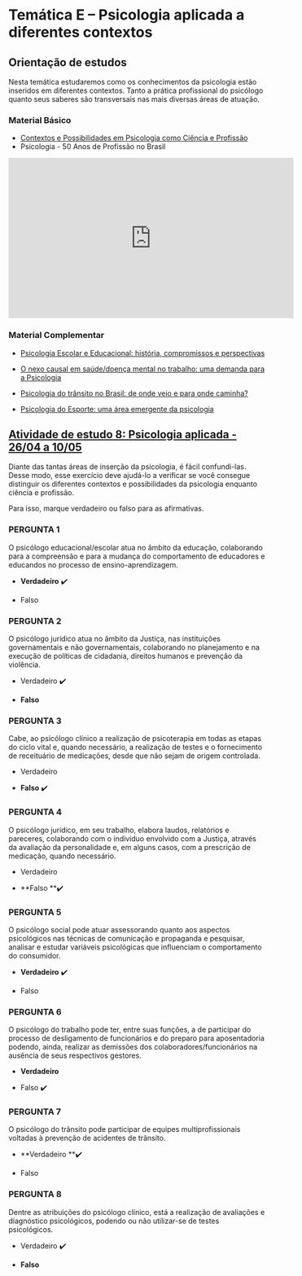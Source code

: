 # Temática E – Psicologia aplicada a diferentes contextos

## Orientação de estudos

Nesta temática estudaremos como os conhecimentos da psicologia estão inseridos em diferentes contextos. Tanto a prática profissional do psicólogo quanto seus saberes são transversais nas mais diversas áreas de atuação.

### Material Básico

- [Contextos e Possibilidades em Psicologia como Ciência e Profissão](https://feevale.blackboard.com/bbcswebdav/pid-1020604-dt-content-rid-3300372_1/xid-3300372_1) 
- Psicologia - 50 Anos de Profissão no Brasil

<iframe width="560" height="315" src="https://www.youtube.com/embed/82shonzH99A" frameborder="0" allow="accelerometer; autoplay; encrypted-media; gyroscope; picture-in-picture" allowfullscreen></iframe>

### Material Complementar

- [Psicologia Escolar e Educacional: história, compromissos e perspectivas](https://feevale.blackboard.com/bbcswebdav/pid-1020604-dt-content-rid-3300379_1/xid-3300379_1)

- [O nexo causal em saúde/doença mental no trabalho: uma demanda para a Psicologia](https://feevale.blackboard.com/bbcswebdav/pid-1020604-dt-content-rid-3300376_1/xid-3300376_1)

- [Psicologia do trânsito no Brasil: de onde veio e para onde caminha?](https://feevale.blackboard.com/bbcswebdav/pid-1020604-dt-content-rid-3300378_1/xid-3300378_1)
- [Psicologia do Esporte: uma área emergente da psicologia](https://feevale.blackboard.com/bbcswebdav/pid-1020604-dt-content-rid-3300377_1/xid-3300377_1)



## [Atividade de estudo 8: Psicologia aplicada - 26/04 a 10/05](https://feevale.blackboard.com/webapps/blackboard/content/launchAssessment.jsp?course_id=_76531_1&content_id=_1020605_1&mode=view)

Diante das tantas áreas de inserção da psicologia, é fácil confundi-las. Desse modo, esse exercício deve ajudá-lo a verificar se você consegue distinguir os diferentes contextos e possibilidades da psicologia enquanto ciência e profissão.

Para isso, marque verdadeiro ou falso para as afirmativas.

### PERGUNTA 1

O psicólogo educacional/escolar atua no âmbito da educação, colaborando para a compreensão e para a mudança do comportamento de educadores e educandos no processo de ensino-aprendizagem.

- **Verdadeiro** :heavy_check_mark:

- Falso

### PERGUNTA 2

O psicólogo jurídico atua no âmbito da Justiça, nas instituições governamentais e não governamentais, colaborando no planejamento e na execução de políticas de cidadania, direitos humanos e prevenção da violência.

- Verdadeiro :heavy_check_mark:

- **Falso**

### PERGUNTA 3

Cabe, ao psicólogo clínico a realização de psicoterapia em todas as etapas do ciclo vital e, quando necessário, a realização de testes e o fornecimento de receituário de medicações, desde que não sejam de origem controlada.

- Verdadeiro

- **Falso** :heavy_check_mark:

### PERGUNTA 4

O psicólogo jurídico, em seu trabalho, elabora laudos, relatórios e pareceres, colaborando com o indivíduo envolvido com a Justiça, através da avaliação da personalidade e, em alguns casos, com a prescrição de medicação, quando necessário.

- Verdadeiro

- **Falso **:heavy_check_mark:

### PERGUNTA 5

O psicólogo social pode atuar assessorando quanto aos aspectos psicológicos nas técnicas de comunicação e propaganda e pesquisar, analisar e estudar variáveis psicológicas que influenciam o comportamento do consumidor.

- **Verdadeiro** :heavy_check_mark:

- Falso

### PERGUNTA 6

O psicólogo do trabalho pode ter, entre suas funções, a de participar do processo de desligamento de funcionários e do preparo para aposentadoria podendo, ainda, realizar as demissões dos colaboradores/funcionários na ausência de seus respectivos gestores.

- **Verdadeiro**

- Falso :heavy_check_mark:

### PERGUNTA 7

O psicólogo do trânsito pode participar de equipes multiprofissionais voltadas à prevenção de acidentes de trânsito.

- **Verdadeiro **:heavy_check_mark:

- Falso

### PERGUNTA 8

Dentre as atribuições do psicólogo clínico, está a realização de avaliações e diagnóstico psicológicos, podendo ou não utilizar-se de testes psicológicos.

- Verdadeiro :heavy_check_mark:

- **Falso**